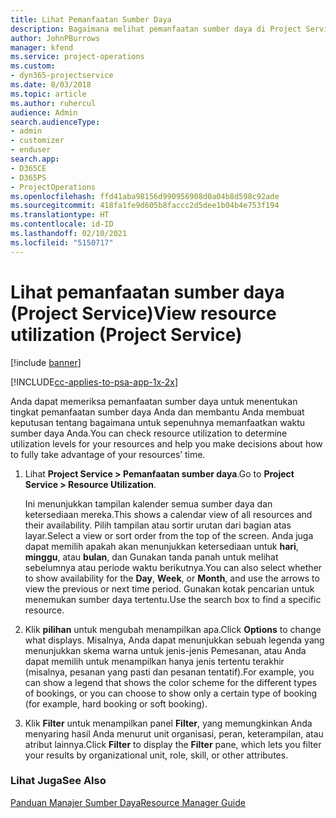 ```yaml
---
title: Lihat Pemanfaatan Sumber Daya
description: Bagaimana melihat pemanfaatan sumber daya di Project Service
author: JohnPBurrows
manager: kfend
ms.service: project-operations
ms.custom:
- dyn365-projectservice
ms.date: 8/03/2018
ms.topic: article
ms.author: ruhercul
audience: Admin
search.audienceType:
- admin
- customizer
- enduser
search.app:
- D365CE
- D365PS
- ProjectOperations
ms.openlocfilehash: ffd41aba98156d990956908d0a04b8d598c92ade
ms.sourcegitcommit: 418fa1fe9d605b8faccc2d5dee1b04b4e753f194
ms.translationtype: HT
ms.contentlocale: id-ID
ms.lasthandoff: 02/10/2021
ms.locfileid: "5150717"
---
```

# <a name="view-resource-utilization-project-service"></a><span data-ttu-id="4282e-103">Lihat pemanfaatan sumber daya (Project Service)</span><span class="sxs-lookup"><span data-stu-id="4282e-103">View resource utilization (Project Service)</span></span>

[!include [banner](../includes/psa-now-project-operations.md)]

[!INCLUDE[cc-applies-to-psa-app-1x-2x](../includes/cc-applies-to-psa-app-1x-2x.md)]

<span data-ttu-id="4282e-104">Anda dapat memeriksa pemanfaatan sumber daya untuk menentukan tingkat pemanfaatan sumber daya Anda dan membantu Anda membuat keputusan tentang bagaimana untuk sepenuhnya memanfaatkan waktu sumber daya Anda.</span><span class="sxs-lookup"><span data-stu-id="4282e-104">You can check resource utilization to determine utilization levels for your resources and help you make decisions about how to fully take advantage of your resources’ time.</span></span>  
  
1. <span data-ttu-id="4282e-105">Lihat **Project Service > Pemanfaatan sumber daya**.</span><span class="sxs-lookup"><span data-stu-id="4282e-105">Go to **Project Service > Resource Utilization**.</span></span> 

     <span data-ttu-id="4282e-106">Ini menunjukkan tampilan kalender semua sumber daya dan ketersediaan mereka.</span><span class="sxs-lookup"><span data-stu-id="4282e-106">This shows a calendar view of all resources and their availability.</span></span> <span data-ttu-id="4282e-107">Pilih tampilan atau sortir urutan dari bagian atas layar.</span><span class="sxs-lookup"><span data-stu-id="4282e-107">Select a view or sort order from the top of the screen.</span></span> <span data-ttu-id="4282e-108">Anda juga dapat memilih apakah akan menunjukkan ketersediaan untuk **hari**, **minggu**, atau **bulan**, dan Gunakan tanda panah untuk melihat sebelumnya atau periode waktu berikutnya.</span><span class="sxs-lookup"><span data-stu-id="4282e-108">You can also select whether to show availability for the **Day**, **Week**, or **Month**, and use the arrows to view the previous or next time period.</span></span> <span data-ttu-id="4282e-109">Gunakan kotak pencarian untuk menemukan sumber daya tertentu.</span><span class="sxs-lookup"><span data-stu-id="4282e-109">Use the search box to find a specific resource.</span></span>      
  
2. <span data-ttu-id="4282e-110">Klik **pilihan** untuk mengubah menampilkan apa.</span><span class="sxs-lookup"><span data-stu-id="4282e-110">Click **Options** to change what displays.</span></span> <span data-ttu-id="4282e-111">Misalnya, Anda dapat menunjukkan sebuah legenda yang menunjukkan skema warna untuk jenis-jenis Pemesanan, atau Anda dapat memilih untuk menampilkan hanya jenis tertentu terakhir (misalnya, pesanan yang pasti dan pesanan tentatif).</span><span class="sxs-lookup"><span data-stu-id="4282e-111">For example, you can show a legend that shows the color scheme for the different types of bookings, or you can choose to show only a certain type of booking (for example, hard booking or soft booking).</span></span>  

3. <span data-ttu-id="4282e-112">Klik **Filter** untuk menampilkan panel **Filter**, yang memungkinkan Anda menyaring hasil Anda menurut unit organisasi, peran, keterampilan, atau atribut lainnya.</span><span class="sxs-lookup"><span data-stu-id="4282e-112">Click **Filter** to display the **Filter** pane, which lets you filter your results by organizational unit, role, skill, or other attributes.</span></span>  
  
### <a name="see-also"></a><span data-ttu-id="4282e-113">Lihat Juga</span><span class="sxs-lookup"><span data-stu-id="4282e-113">See Also</span></span>  
 [<span data-ttu-id="4282e-114">Panduan Manajer Sumber Daya</span><span class="sxs-lookup"><span data-stu-id="4282e-114">Resource Manager Guide</span></span>](../psa/resource-manager-guide.md)
